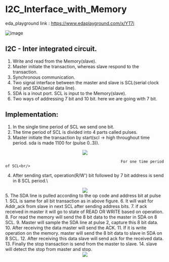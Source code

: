 # I2C_Interface_with_Memory
eda_playground link : https://www.edaplayground.com/x/YT7i  

![image](https://github.com/user-attachments/assets/a35e42cd-21b2-4672-a1cc-074f8f0e55e6)  

## <inc>I2C - Inter integrated circuit.</inc>   
1. Write and read from the Memory(slave).  
2. Master initiate the transaction, whereas slave respond to the transaction.  
3. Synchronous communication.  
4. Two signal interface between the master and slave is SCL(serial clock line) and SDA(serial data line).  
5. SDA is a inout port. SCL is input to the Memory(slave).
6. Two ways of addressing 7 bit and 10 bit. here we are going with 7 bit.  

## Implementation:  
1. In the single time period of SCL we send one bit.
2. The time period of SCL is divided into 4 parts called pulses.
3. Master initiate the transaction by start(scl -> high throughout time period. sda is made 1100 for (pulse 0..3)).
<div align="center">
  <image src = "https://github.com/user-attachments/assets/aa4e02d6-464e-432e-a8a1-b96c4d46265d">  
</div>  
                                                     
                                                       For one time period of SCL<br/>     

4. After sending start, operation(R/W') bit followed by 7 bit address is send in 8 SCL period.\   
<div align="center">
   <image src = "https://github.com/user-attachments/assets/b0ebc840-5f4d-4039-a8b2-513ca6115127">  
</div>    
5. The SDA line is pulled according to the op code and address bit at pulse 1. SCL is same for all bit transaction as in above figure.   
6. It will wait for Addr_ack from slave in next SCL after sending address bits.    
7. if ack received in master it will go to state of READ OR WRITE based on operation.     
8. For read the memory will send the 8 bit data to the master in SDA on 8 SCL.     
9. Master will sample the SDA line at pulse 2, capture this 8 bit data.        
10. After receiving the data master will send the ACK.     
11. If it is write operation on the memory. master will send the 8 bit data to slave in SDA on 8 SCL.  
12. After receiving this data slave will send ack for the received data.  
13. Finally the stop transaction is send from the master to slave.  
14. slave will detect the stop from master and stop.  
<div align="center">  
   <image src = "https://github.com/user-attachments/assets/efd58c9b-6a16-4d93-8576-e069aaf6098c">  
</div>





